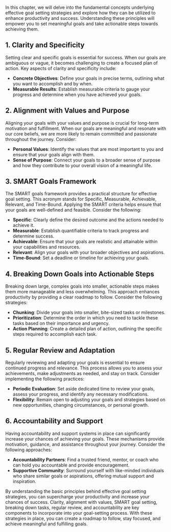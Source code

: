 
In this chapter, we will delve into the fundamental concepts underlying effective goal setting strategies and explore how they can be utilized to enhance productivity and success. Understanding these principles will empower you to set meaningful goals and take actionable steps towards achieving them.

**1. Clarity and Specificity**
------------------------------

Setting clear and specific goals is essential for success. When our goals are ambiguous or vague, it becomes challenging to create a focused plan of action. Key aspects of clarity and specificity include:

* **Concrete Objectives**: Define your goals in precise terms, outlining what you want to accomplish and by when.
* **Measurable Results**: Establish measurable criteria to gauge your progress and determine when you have achieved your goals.

**2. Alignment with Values and Purpose**
----------------------------------------

Aligning your goals with your values and purpose is crucial for long-term motivation and fulfillment. When our goals are meaningful and resonate with our core beliefs, we are more likely to remain committed and passionate throughout the journey. Consider:

* **Personal Values**: Identify the values that are most important to you and ensure that your goals align with them.
* **Sense of Purpose**: Connect your goals to a broader sense of purpose and how they contribute to your overall vision of a meaningful life.

**3. SMART Goals Framework**
----------------------------

The SMART goals framework provides a practical structure for effective goal setting. This acronym stands for Specific, Measurable, Achievable, Relevant, and Time-Bound. Applying the SMART criteria helps ensure that your goals are well-defined and feasible. Consider the following:

* **Specific**: Clearly define the desired outcome and the actions needed to achieve it.
* **Measurable**: Establish quantifiable criteria to track progress and determine success.
* **Achievable**: Ensure that your goals are realistic and attainable within your capabilities and resources.
* **Relevant**: Align your goals with your broader objectives and aspirations.
* **Time-Bound**: Set a deadline or timeline for achieving your goals.

**4. Breaking Down Goals into Actionable Steps**
------------------------------------------------

Breaking down large, complex goals into smaller, actionable steps makes them more manageable and less overwhelming. This approach enhances productivity by providing a clear roadmap to follow. Consider the following strategies:

* **Chunking**: Divide your goals into smaller, bite-sized tasks or milestones.
* **Prioritization**: Determine the order in which you need to tackle these tasks based on their importance and urgency.
* **Action Planning**: Create a detailed plan of action, outlining the specific steps required to accomplish each task.

**5. Regular Review and Adaptation**
------------------------------------

Regularly reviewing and adapting your goals is essential to ensure continued progress and relevance. This process allows you to assess your achievements, make adjustments as needed, and stay on track. Consider implementing the following practices:

* **Periodic Evaluation**: Set aside dedicated time to review your goals, assess your progress, and identify any necessary modifications.
* **Flexibility**: Remain open to adjusting your goals and strategies based on new opportunities, changing circumstances, or personal growth.

**6. Accountability and Support**
---------------------------------

Having accountability and support systems in place can significantly increase your chances of achieving your goals. These mechanisms provide motivation, guidance, and assistance throughout your journey. Consider the following approaches:

* **Accountability Partners**: Find a trusted friend, mentor, or coach who can hold you accountable and provide encouragement.
* **Supportive Community**: Surround yourself with like-minded individuals who share similar goals or aspirations, offering mutual support and inspiration.

By understanding the basic principles behind effective goal setting strategies, you can supercharge your productivity and increase your chances of success. Clarity, alignment with values, SMART goal setting, breaking down tasks, regular review, and accountability are key components to incorporate into your goal-setting process. With these strategies in place, you can create a roadmap to follow, stay focused, and achieve meaningful and fulfilling goals.
